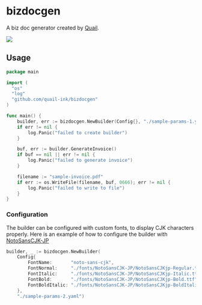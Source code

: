 # bizdocgen

A biz doc generator created by [Quail](https://quail.ink).

![](https://static.quail.ink/media/qz5uzv5q.webp)

## Usage

```go
package main

import (
  "os"
  "log"
  "github.com/quail-ink/bizdocgen"
)

func main() {
	builder, err := bizdocgen.NewBuilder(Config{}, "./sample-params-1.yaml")
	if err != nil {
		log.Panic("failed to create builder")
	}

	buf, err := builder.GenerateInvoice()
	if buf == nil || err != nil {
		log.Panic("failed to generate invoice")
	}

	filename := "sample-invoice.pdf"
	if err := os.WriteFile(filename, buf, 0666); err != nil {
		log.Panic("failed to write to file")
	}
}
```

### Configuration

The builder can be configured with custom fonts, to display CJK characters properly. Here is an example of how to configure the builder with [NotoSansCJK-JP](https://github.com/minoryorg/Noto-Sans-CJK-JP/tree/master/fonts)

```go
builder, _ := bizdocgen.NewBuilder(
	Config{
		FontName:       "noto-sans-cjk",
		FontNormal:     "./fonts/NotoSansCJK-JP/NotoSansCJKjp-Regular.ttf",
		FontItalic:     "./fonts/NotoSansCJK-JP/NotoSansCJKjp-Italic.ttf",
		FontBold:       "./fonts/NotoSansCJK-JP/NotoSansCJKjp-Bold.ttf",
		FontBoldItalic: "./fonts/NotoSansCJK-JP/NotoSansCJKjp-BoldItalic.ttf",
	},
	"./sample-params-2.yaml")
```
